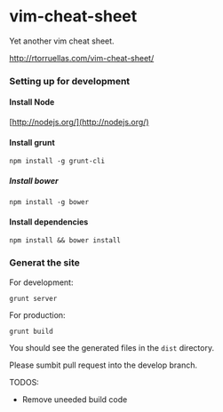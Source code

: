 vim-cheat-sheet
===============

Yet another vim cheat sheet.

http://rtorruellas.com/vim-cheat-sheet/


### Setting up for development

#### Install Node

[http://nodejs.org/](http://nodejs.org/)


#### Install grunt

    npm install -g grunt-cli
    
##### Install bower 

    npm install -g bower
    
#### Install dependencies

    npm install && bower install
    
    
### Generat the site

For development:

    grunt server
    
For production:

    grunt build
    
You should see the generated files in the `dist` directory.

Please sumbit pull request into the develop branch.

TODOS:

- Remove uneeded build code


